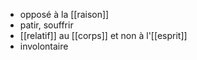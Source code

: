 - opposé à la [[raison]]
- patir, souffrir
- [[relatif]] au [[corps]] et non à l'[[esprit]]
- involontaire